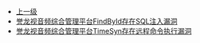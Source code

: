 * [上一级](docs/wy876_poc/)
* [誉龙视音频综合管理平台FindById存在SQL注入漏洞](docs/wy876_poc/%E8%AA%89%E9%BE%99%E6%95%B0%E5%AD%97/%E8%AA%89%E9%BE%99%E8%A7%86%E9%9F%B3%E9%A2%91%E7%BB%BC%E5%90%88%E7%AE%A1%E7%90%86%E5%B9%B3%E5%8F%B0FindById%E5%AD%98%E5%9C%A8SQL%E6%B3%A8%E5%85%A5%E6%BC%8F%E6%B4%9E.md)
* [誉龙视音频综合管理平台TimeSyn存在远程命令执行漏洞](docs/wy876_poc/%E8%AA%89%E9%BE%99%E6%95%B0%E5%AD%97/%E8%AA%89%E9%BE%99%E8%A7%86%E9%9F%B3%E9%A2%91%E7%BB%BC%E5%90%88%E7%AE%A1%E7%90%86%E5%B9%B3%E5%8F%B0TimeSyn%E5%AD%98%E5%9C%A8%E8%BF%9C%E7%A8%8B%E5%91%BD%E4%BB%A4%E6%89%A7%E8%A1%8C%E6%BC%8F%E6%B4%9E.md)

